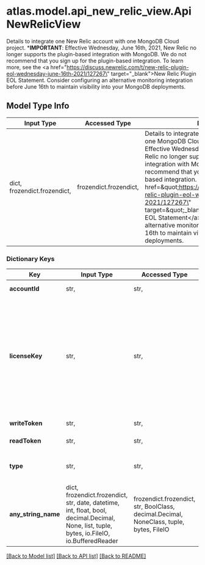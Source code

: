 # atlas.model.api_new_relic_view.ApiNewRelicView

Details to integrate one New Relic account with one MongoDB Cloud project.  ***IMPORTANT**: Effective Wednesday, June 16th, 2021, New Relic no longer supports the plugin-based integration with MongoDB. We do not recommend that you sign up for the plugin-based integration.  To learn more, see the <a href=\"https://discuss.newrelic.com/t/new-relic-plugin-eol-wednesday-june-16th-2021/127267\" target=\"_blank\">New Relic Plugin EOL Statement</a>. Consider configuring an alternative monitoring integration before June 16th to maintain visibility into your MongoDB deployments.

## Model Type Info
Input Type | Accessed Type | Description | Notes
------------ | ------------- | ------------- | -------------
dict, frozendict.frozendict,  | frozendict.frozendict,  | Details to integrate one New Relic account with one MongoDB Cloud project.  ***IMPORTANT**: Effective Wednesday, June 16th, 2021, New Relic no longer supports the plugin-based integration with MongoDB. We do not recommend that you sign up for the plugin-based integration.  To learn more, see the &lt;a href&#x3D;\&quot;https://discuss.newrelic.com/t/new-relic-plugin-eol-wednesday-june-16th-2021/127267\&quot; target&#x3D;\&quot;_blank\&quot;&gt;New Relic Plugin EOL Statement&lt;/a&gt;. Consider configuring an alternative monitoring integration before June 16th to maintain visibility into your MongoDB deployments. | 

### Dictionary Keys
Key | Input Type | Accessed Type | Description | Notes
------------ | ------------- | ------------- | ------------- | -------------
**accountId** | str,  | str,  | Unique 40-hexadecimal digit string that identifies your New Relic account. | 
**licenseKey** | str,  | str,  | Unique 40-hexadecimal digit string that identifies your New Relic license.  **IMPORTANT**: Effective Wednesday, June 16th, 2021, New Relic no longer supports the plugin-based integration with MongoDB. We do not recommend that you sign up for the plugin-based integration. To learn more, see the &lt;a href&#x3D;\&quot;https://discuss.newrelic.com/t/new-relic-plugin-eol-wednesday-june-16th-2021/127267\&quot; target&#x3D;\&quot;_blank\&quot;&gt;New Relic Plugin EOL Statement&lt;/a&gt; Consider configuring an alternative monitoring integration before June 16th to maintain visibility into your MongoDB deployments. | 
**writeToken** | str,  | str,  | Insert key associated with your New Relic account. | 
**readToken** | str,  | str,  | Query key used to access your New Relic account. | 
**type** | str,  | str,  | Human-readable label that identifies the service to which you want to integrate with MongoDB Cloud. The value must match the third-party service integration type. | [optional] must be one of ["NEW_RELIC", ] 
**any_string_name** | dict, frozendict.frozendict, str, date, datetime, int, float, bool, decimal.Decimal, None, list, tuple, bytes, io.FileIO, io.BufferedReader | frozendict.frozendict, str, BoolClass, decimal.Decimal, NoneClass, tuple, bytes, FileIO | any string name can be used but the value must be the correct type | [optional]

[[Back to Model list]](../../README.md#documentation-for-models) [[Back to API list]](../../README.md#documentation-for-api-endpoints) [[Back to README]](../../README.md)

